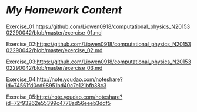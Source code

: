 
# *My Homework Content*

Exercise_01:https://github.com/Liowen0918/computational_physics_N2015302290042/blob/master/exercise_01.md

Exercise_02:https://github.com/Liowen0918/computational_physics_N2015302290042/blob/master/exercise_02.md

Exercise_03:https://github.com/Liowen0918/computational_physics_N2015302290042/blob/master/exercise_03.md

Exercise_04:http://note.youdao.com/noteshare?id=74561fd0cd98951bd40c7e121bfb38c3

Exercise_05:http://note.youdao.com/noteshare?id=72f93262e55399c4778ad56eeeb3ddf5
